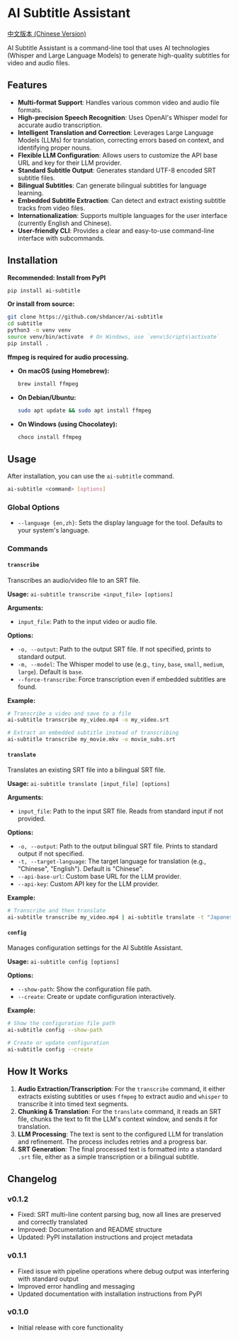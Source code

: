 

# AI Subtitle Assistant

[中文版本 (Chinese Version)](README_zh.md)

AI Subtitle Assistant is a command-line tool that uses AI technologies (Whisper and Large Language Models) to generate high-quality subtitles for video and audio files.

## Features

*   **Multi-format Support**: Handles various common video and audio file formats.
*   **High-precision Speech Recognition**: Uses OpenAI's Whisper model for accurate audio transcription.
*   **Intelligent Translation and Correction**: Leverages Large Language Models (LLMs) for translation, correcting errors based on context, and identifying proper nouns.
*   **Flexible LLM Configuration**: Allows users to customize the API base URL and key for their LLM provider.
*   **Standard Subtitle Output**: Generates standard UTF-8 encoded SRT subtitle files.
*   **Bilingual Subtitles**: Can generate bilingual subtitles for language learning.
*   **Embedded Subtitle Extraction**: Can detect and extract existing subtitle tracks from video files.
*   **Internationalization**: Supports multiple languages for the user interface (currently English and Chinese).
*   **User-friendly CLI**: Provides a clear and easy-to-use command-line interface with subcommands.

## Installation

**Recommended: Install from PyPI**
```bash
pip install ai-subtitle
```

**Or install from source:**
```bash
git clone https://github.com/shdancer/ai-subtitle
cd subtitle
python3 -m venv venv
source venv/bin/activate  # On Windows, use `venv\Scripts\activate`
pip install .
```

**ffmpeg is required for audio processing.**
*   **On macOS (using Homebrew):**
    ```bash
    brew install ffmpeg
    ```
*   **On Debian/Ubuntu:**
    ```bash
    sudo apt update && sudo apt install ffmpeg
    ```
*   **On Windows (using Chocolatey):**
    ```bash
    choco install ffmpeg
    ```

## Usage

After installation, you can use the `ai-subtitle` command.

```bash
ai-subtitle <command> [options]
```

### Global Options
*   `--language {en,zh}`: Sets the display language for the tool. Defaults to your system's language.

### Commands

#### `transcribe`
Transcribes an audio/video file to an SRT file.

**Usage:**
`ai-subtitle transcribe <input_file> [options]`

**Arguments:**
*   `input_file`: Path to the input video or audio file.

**Options:**
*   `-o, --output`: Path to the output SRT file. If not specified, prints to standard output.
*   `-m, --model`: The Whisper model to use (e.g., `tiny`, `base`, `small`, `medium`, `large`). Default is `base`.
*   `--force-transcribe`: Force transcription even if embedded subtitles are found.

**Example:**
```bash
# Transcribe a video and save to a file
ai-subtitle transcribe my_video.mp4 -o my_video.srt

# Extract an embedded subtitle instead of transcribing
ai-subtitle transcribe my_movie.mkv -o movie_subs.srt
```

#### `translate`
Translates an existing SRT file into a bilingual SRT file.

**Usage:**
`ai-subtitle translate [input_file] [options]`

**Arguments:**
*   `input_file`: Path to the input SRT file. Reads from standard input if not provided.

**Options:**
*   `-o, --output`: Path to the output bilingual SRT file. Prints to standard output if not specified.
*   `-t, --target-language`: The target language for translation (e.g., "Chinese", "English"). Default is "Chinese".
*   `--api-base-url`: Custom base URL for the LLM provider.
*   `--api-key`: Custom API key for the LLM provider.

**Example:**
```bash
# Transcribe and then translate
ai-subtitle transcribe my_video.mp4 | ai-subtitle translate -t "Japanese" -o bilingual.srt
```

#### `config`
Manages configuration settings for the AI Subtitle Assistant.

**Usage:**
`ai-subtitle config [options]`

**Options:**
*   `--show-path`: Show the configuration file path.
*   `--create`: Create or update configuration interactively.

**Example:**
```bash
# Show the configuration file path
ai-subtitle config --show-path

# Create or update configuration
ai-subtitle config --create
```

## How It Works

1.  **Audio Extraction/Transcription**: For the `transcribe` command, it either extracts existing subtitles or uses `ffmpeg` to extract audio and `whisper` to transcribe it into timed text segments.
2.  **Chunking & Translation**: For the `translate` command, it reads an SRT file, chunks the text to fit the LLM's context window, and sends it for translation.
3.  **LLM Processing**: The text is sent to the configured LLM for translation and refinement. The process includes retries and a progress bar.
4.  **SRT Generation**: The final processed text is formatted into a standard `.srt` file, either as a simple transcription or a bilingual subtitle.

## Changelog

### v0.1.2
- Fixed: SRT multi-line content parsing bug, now all lines are preserved and correctly translated
- Improved: Documentation and README structure
- Updated: PyPI installation instructions and project metadata

### v0.1.1
- Fixed issue with pipeline operations where debug output was interfering with standard output
- Improved error handling and messaging
- Updated documentation with installation instructions from PyPI

### v0.1.0
- Initial release with core functionality
